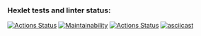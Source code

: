 ### Hexlet tests and linter status:
[![Actions Status](https://github.com/Femalopper/frontend-project-lvl1/workflows/hexlet-check/badge.svg)](https://github.com/Femalopper/frontend-project-lvl1/actions)
[![Maintainability](https://api.codeclimate.com/v1/badges/04e1a5c0e35f415f48f0/maintainability)](https://codeclimate.com/github/Femalopper/frontend-project-lvl1/maintainability)
[![Actions Status](https://github.com/Femalopper/frontend-project-lvl1/workflows/eslint-check/badge.svg)](https://github.com/Femalopper/frontend-project-lvl1/actions)
[![asciicast](https://asciinema.org/a/hbDSFziAw1ETjE7Qfv58rxAaz.svg)](https://asciinema.org/a/hbDSFziAw1ETjE7Qfv58rxAaz)